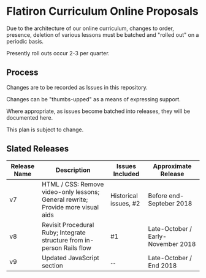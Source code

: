 # Flatiron Curriculum Online Proposals

Due to the architecture of our online curriculum, changes to order, presence,
deletion of various lessons must be batched and "rolled out" on a periodic
basis.

Presently roll outs occur 2-3 per quarter.

## Process

Changes are to be recorded as Issues in this repository.

Changes can be "thumbs-upped" as a means of expressing support.

Where appropriate, as issues become batched into releases, they will be
documented here.

This plan is subject to change.

## Slated Releases

|Release Name|Description|Issues Included|Approximate Release|
|-|-|-|-|
|v7| HTML / CSS: Remove video-only lessons;  General rewrite; Provide more visual aids| Historical issues, #2|Before end-Septeber 2018|
|v8| Revisit Procedural Ruby; Integrate structure from in-person Rails flow |#1|Late-October / Early-November 2018|
|v9| Updated JavaScript section |...|Late-October / End 2018|
